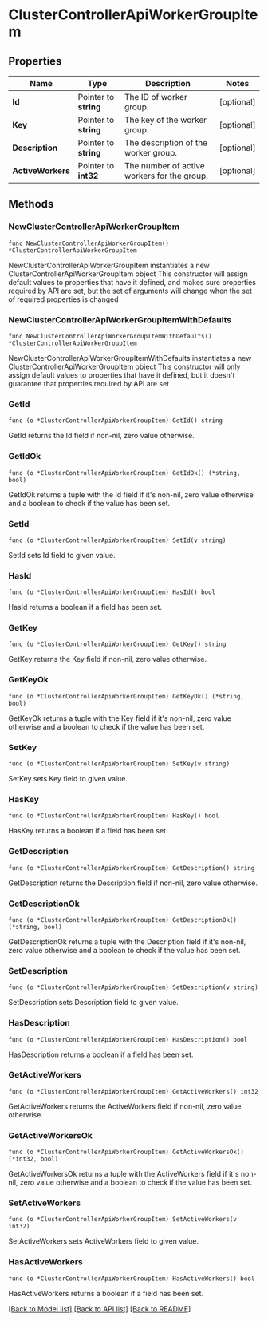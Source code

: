 # ClusterControllerApiWorkerGroupItem

## Properties

Name | Type | Description | Notes
------------ | ------------- | ------------- | -------------
**Id** | Pointer to **string** | The ID of worker group. | [optional] 
**Key** | Pointer to **string** | The key of the worker group. | [optional] 
**Description** | Pointer to **string** | The description of the worker group. | [optional] 
**ActiveWorkers** | Pointer to **int32** | The number of active workers for the group. | [optional] 

## Methods

### NewClusterControllerApiWorkerGroupItem

`func NewClusterControllerApiWorkerGroupItem() *ClusterControllerApiWorkerGroupItem`

NewClusterControllerApiWorkerGroupItem instantiates a new ClusterControllerApiWorkerGroupItem object
This constructor will assign default values to properties that have it defined,
and makes sure properties required by API are set, but the set of arguments
will change when the set of required properties is changed

### NewClusterControllerApiWorkerGroupItemWithDefaults

`func NewClusterControllerApiWorkerGroupItemWithDefaults() *ClusterControllerApiWorkerGroupItem`

NewClusterControllerApiWorkerGroupItemWithDefaults instantiates a new ClusterControllerApiWorkerGroupItem object
This constructor will only assign default values to properties that have it defined,
but it doesn't guarantee that properties required by API are set

### GetId

`func (o *ClusterControllerApiWorkerGroupItem) GetId() string`

GetId returns the Id field if non-nil, zero value otherwise.

### GetIdOk

`func (o *ClusterControllerApiWorkerGroupItem) GetIdOk() (*string, bool)`

GetIdOk returns a tuple with the Id field if it's non-nil, zero value otherwise
and a boolean to check if the value has been set.

### SetId

`func (o *ClusterControllerApiWorkerGroupItem) SetId(v string)`

SetId sets Id field to given value.

### HasId

`func (o *ClusterControllerApiWorkerGroupItem) HasId() bool`

HasId returns a boolean if a field has been set.

### GetKey

`func (o *ClusterControllerApiWorkerGroupItem) GetKey() string`

GetKey returns the Key field if non-nil, zero value otherwise.

### GetKeyOk

`func (o *ClusterControllerApiWorkerGroupItem) GetKeyOk() (*string, bool)`

GetKeyOk returns a tuple with the Key field if it's non-nil, zero value otherwise
and a boolean to check if the value has been set.

### SetKey

`func (o *ClusterControllerApiWorkerGroupItem) SetKey(v string)`

SetKey sets Key field to given value.

### HasKey

`func (o *ClusterControllerApiWorkerGroupItem) HasKey() bool`

HasKey returns a boolean if a field has been set.

### GetDescription

`func (o *ClusterControllerApiWorkerGroupItem) GetDescription() string`

GetDescription returns the Description field if non-nil, zero value otherwise.

### GetDescriptionOk

`func (o *ClusterControllerApiWorkerGroupItem) GetDescriptionOk() (*string, bool)`

GetDescriptionOk returns a tuple with the Description field if it's non-nil, zero value otherwise
and a boolean to check if the value has been set.

### SetDescription

`func (o *ClusterControllerApiWorkerGroupItem) SetDescription(v string)`

SetDescription sets Description field to given value.

### HasDescription

`func (o *ClusterControllerApiWorkerGroupItem) HasDescription() bool`

HasDescription returns a boolean if a field has been set.

### GetActiveWorkers

`func (o *ClusterControllerApiWorkerGroupItem) GetActiveWorkers() int32`

GetActiveWorkers returns the ActiveWorkers field if non-nil, zero value otherwise.

### GetActiveWorkersOk

`func (o *ClusterControllerApiWorkerGroupItem) GetActiveWorkersOk() (*int32, bool)`

GetActiveWorkersOk returns a tuple with the ActiveWorkers field if it's non-nil, zero value otherwise
and a boolean to check if the value has been set.

### SetActiveWorkers

`func (o *ClusterControllerApiWorkerGroupItem) SetActiveWorkers(v int32)`

SetActiveWorkers sets ActiveWorkers field to given value.

### HasActiveWorkers

`func (o *ClusterControllerApiWorkerGroupItem) HasActiveWorkers() bool`

HasActiveWorkers returns a boolean if a field has been set.


[[Back to Model list]](../README.md#documentation-for-models) [[Back to API list]](../README.md#documentation-for-api-endpoints) [[Back to README]](../README.md)



